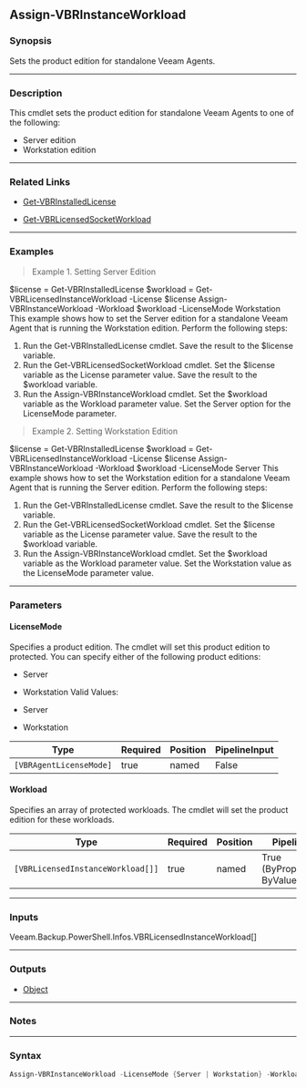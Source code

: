 Assign-VBRInstanceWorkload
--------------------------

### Synopsis
Sets the product edition for standalone Veeam Agents.

---

### Description

This cmdlet sets the product edition for standalone Veeam Agents to one of the following:
- Server edition
- Workstation edition

---

### Related Links
* [Get-VBRInstalledLicense](Get-VBRInstalledLicense)

* [Get-VBRLicensedSocketWorkload](Get-VBRLicensedSocketWorkload)

---

### Examples
> Example 1. Setting Server Edition

$license = Get-VBRInstalledLicense
$workload = Get-VBRLicensedInstanceWorkload -License $license
Assign-VBRInstanceWorkload -Workload $workload -LicenseMode Workstation
This example shows how to set the Server edition for a standalone Veeam Agent that is running the Workstation edition.
Perform the following steps:
1. Run the Get-VBRInstalledLicense cmdlet. Save the result to the $license variable.
2. Run the Get-VBRLicensedSocketWorkload cmdlet. Set the $license variable as the License parameter value. Save the result to the $workload variable.
3. Run the Assign-VBRInstanceWorkload cmdlet. Set the $workload variable as the Workload parameter value. Set the Server option for the LicenseMode parameter.
> Example 2. Setting Workstation Edition

$license = Get-VBRInstalledLicense
$workload = Get-VBRLicensedInstanceWorkload -License $license
Assign-VBRInstanceWorkload -Workload $workload -LicenseMode Server
This example shows how to set the Workstation edition for a standalone Veeam Agent that is running the Server edition.
Perform the following steps:
1. Run the Get-VBRInstalledLicense cmdlet. Save the result to the $license variable.
2. Run the Get-VBRLicensedSocketWorkload cmdlet. Set the $license variable as the License parameter value. Save the result to the $workload variable.
3. Run the Assign-VBRInstanceWorkload cmdlet. Set the $workload variable as the Workload parameter value. Set the Workstation value as the LicenseMode parameter value.

---

### Parameters
#### **LicenseMode**
Specifies a product edition. The cmdlet will set this product edition to protected. You can specify either of the following product editions:
* Server
* Workstation
Valid Values:

* Server
* Workstation

|Type                   |Required|Position|PipelineInput|
|-----------------------|--------|--------|-------------|
|`[VBRAgentLicenseMode]`|true    |named   |False        |

#### **Workload**
Specifies an array of protected workloads. The cmdlet will set the product edition for these workloads.

|Type                             |Required|Position|PipelineInput                 |
|---------------------------------|--------|--------|------------------------------|
|`[VBRLicensedInstanceWorkload[]]`|true    |named   |True (ByPropertyName, ByValue)|

---

### Inputs
Veeam.Backup.PowerShell.Infos.VBRLicensedInstanceWorkload[]

---

### Outputs
* [Object](https://learn.microsoft.com/en-us/dotnet/api/System.Object)

---

### Notes

---

### Syntax
```PowerShell
Assign-VBRInstanceWorkload -LicenseMode {Server | Workstation} -Workload <VBRLicensedInstanceWorkload[]> [<CommonParameters>]
```
